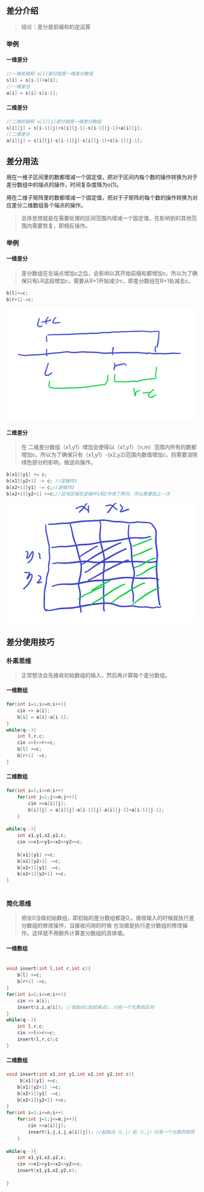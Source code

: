 ## 差分介绍

> 结论：差分是前缀和的逆运算

### 举例

#### 一维差分

```c++
//一维前缀和 a[i]部分就是一维差分数组
s[i] = s[i-1]+a[i];
//一维差分 
a[i] = s[i]-s[i-1];

```

#### 二维差分

```c++
//二维前缀和 a[i][j]部分就是一维差分数组
s[i][j] = s[i-1][j]+s[i][j-1]-s[i-1][j-1]+a[i][j];
//二维差分
a[i][j] = s[i][j]-s[i-1][j]-s[i][j-1]+s[i-1][j-1];

```



## 差分用法

用在一维子区间里的数都增减一个固定值，把对于区间内每个数的操作转换为对于差分数组中的端点的操作，时间复杂度降为o(1)。

用在二维子矩阵里的数都增减一个固定值，把对于子矩阵的每个数的操作转换为对应差分二维数组各个端点的操作。

> 总体思想就是在需要处理的区间范围内增减一个固定值，在影响到的其他范围内需要恢复，即相反操作。

### 举例

#### 一维差分

> 差分数组在左端点增加c之后，会影响以其开始前缀和都增加c。所以为了确保只有LR这段增加c，需要从R+1开始减少c，即差分数组在R+1处减去c。

```c++
b[l]+=c;
b[r+1]-=c;
```

![image-20230920173203393](https://raw.githubusercontent.com/zhaodong462502/markdownImage/master/blogingimage-20230920173203393.png)

#### 二维差分

> 在 二维差分数组（x1,y1）增加会使得以（x1,y1）（n,m）范围内所有的数都增加c。所以为了确保只有（x1,y1）-(x2,y2)范围内数值增加c，则需要消除绿色部分的影响，做逆向操作。

```c++
b[x1][y1] += c;
b[x1][y2+1] -= c; //逆操作1
b[x2+1][y1] -= c;//逆操作2
b[x2+1][y2+1] +=c;//这块区域在逆操作1和2中减了两次，所以需要加上一次
```

![image-20230920173814571](https://raw.githubusercontent.com/zhaodong462502/markdownImage/master/blogingimage-20230920173814571.png)



## 差分使用技巧

### 朴素思维

> 正常想法会先接收初始数组的输入，然后再计算每个差分数组。

#### 一维数组

```c++
for(int i=1;i<=n;i++){
	cin >> a[i];
	b[i] = a[i]-a[i-1];
}
while(q--){
    int l,r,c;
    cin >>l>>r>>c;
    b[l] +=c;
    b[r+1] -=c;
}
```

#### 二维数组

```c++
for(int i=1;i<=n;i++)
	for(int j=1;j<=m;j++){
		cin >>a[i][j];
		b[i][j] = a[i][j]-a[i-1][j]-a[i][j-1]+a[i-1][j-1];
	}

while(q--){
    int x1,y1,x2,y2,c;
    cin >>x1>>y1>>x2>>y2>>c;
    
    b[x1][y1] +=c;
    b[x1][y2+1] -=c;
    b[x2+1][y1] -=c;
    b[x2+1][y2+1] +=c;
}
	
```



### 简化思维

> 把全0当做初始数组，即初始的差分数组都是0,。接收输入的时候就执行差分数组的修改操作，当接收问询的时候 也当做是执行差分数组的修改操作。这样就不用额外计算差分数组的具体值。

#### 一维数组

```c++

void insert(int l,int r,int c){
	b[l] +=c;
    b[r+1] -=c;
}
for(int i=1;i<=n;i++){
	cin >> a[i];
	insert(i,i,a[i]); //起始点i到结束点i，只有一个元素的区间
}
while(q--){
    int l,r,c;
    cin >>l>>r>>c;
    insert(l,r,c);c
}
```



#### 二维数组

```c++
void insert(int x1,int y1,int x2,int y2,int c){
	 b[x1][y1] +=c;
    b[x1][y2+1] -=c;
    b[x2+1][y1] -=c;
    b[x2+1][y2+1] +=c;
}
for(int i=1;i<=n;i++)
	for(int j=1;j<=m;j++){
		cin >>a[i][j];
		insert(i,j,i,j,a[i][j]); //起始点（i,j）到（i,j）只有一个元素的矩阵
	}

while(q--){
    int x1,y1,x2,y2,c;
    cin >>x1>>y1>>x2>>y2>>c;
    insert(x1,y1,x2,y2,c);
   
}
```

